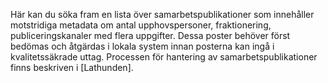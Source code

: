 Här kan du söka fram en lista över samarbetspublikationer som innehåller motstridiga metadata om antal upphovspersoner, fraktionering, publiceringskanaler med flera uppgifter. Dessa poster behöver först bedömas och åtgärdas i lokala system innan posterna kan ingå i kvalitetssäkrade uttag. Processen för hantering av samarbetspublikationer finns beskriven i [Lathunden].  
